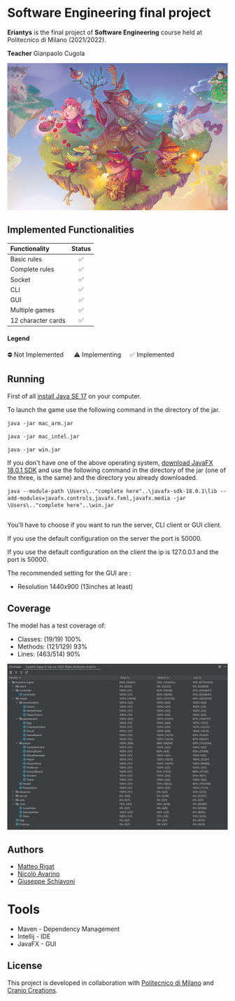 
# Software Engineering final project

**Eriantys** is the final project of **Software Engineering** course held
at Politecnico di Milano (2021/2022).

**Teacher** Gianpaolo Cugola

![Image of the game](src/main/resources/Graphics/eriantysBackground.jpg)

## Implemented Functionalities
| Functionality | Status |
|:-----------------------|:------------------------------------:|
| Basic rules | ✅ |
| Complete rules | ✅ |
| Socket | ✅ |
| CLI | ✅ |
| GUI | ✅ |
| Multiple games | ✅ |
| 12 character cards | ✅ |

#### Legend
⛔ Not Implemented &nbsp;&nbsp;&nbsp;&nbsp; ⚠️ Implementing&nbsp;&nbsp;&nbsp;&nbsp; ✅ Implemented

## Running
First of all [install Java SE 17](https://www.oracle.com/java/technologies/javase/jdk17-archive-downloads.html) on your computer.

To launch the game use the following command in the directory of the jar.

```
java -jar mac_arm.jar 
```

```
java -jar mac_intel.jar 
```

```
java -jar win.jar 
```

If you don't have one of the above operating system, [download JavaFX 18.0.1 SDK](https://gluonhq.com/products/javafx/) and use the following command in the directory of the jar (one of the three, is the same) and the directory you already downloaded.

```
java --module-path \Users\.."complete here"..\javafx-sdk-18.0.1\lib --add-modules=javafx.controls,javafx.fxml,javafx.media -jar \Users\.."complete here"..\win.jar
```

##

You'll have to choose if you want to run the server, CLI client or GUI client.

If you use the default configuration on the server the port is 50000.

If you use the default configuration on the client the ip is 127.0.0.1 and the port is 50000.

The recommended setting for the GUI are : 
* Resolution 1440x900  (13inches at least)

## Coverage
The model has a test coverage of:
* Classes: (19/19) 100%
* Methods: (121/129) 93%
* Lines: (463/514) 90%

![Coverage](Deliverables/coverage.png)


## Authors
* [Matteo Rigat](https://github.com/MatteoRigat)
* [Nicolò Avarino](https://github.com/nicoloavarino)
* [Giuseppe Schiavoni](https://github.com/Giuseppe-Schiavoni)

# Tools
* Maven - Dependency Management
* Intellij - IDE
* JavaFX - GUI

## License
This project is developed in collaboration with [Politecnico di Milano](https://www.polimi.it/) and [Cranio Creations](https://www.craniocreations.it/).

